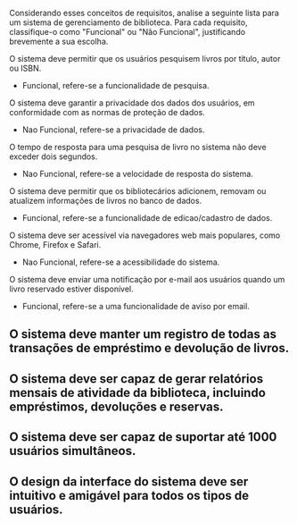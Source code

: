 Considerando esses conceitos de requisitos, analise a seguinte lista para um sistema de gerenciamento de biblioteca. Para cada requisito, classifique-o como "Funcional" ou "Não Funcional", justificando brevemente a sua escolha.

O sistema deve permitir que os usuários pesquisem livros por título, autor ou ISBN.
- Funcional, refere-se a funcionalidade de pesquisa.

O sistema deve garantir a privacidade dos dados dos usuários, em conformidade com as normas de proteção de dados.
- Nao Funcional, refere-se a privacidade de dados.

O tempo de resposta para uma pesquisa de livro no sistema não deve exceder dois segundos.
- Nao Funcional, refere-se a velocidade de resposta do sistema.

O sistema deve permitir que os bibliotecários adicionem, removam ou atualizem informações de livros no banco de dados.
- Funcional, refere-se a funcionalidade de edicao/cadastro de dados.

O sistema deve ser acessível via navegadores web mais populares, como Chrome, Firefox e Safari.
- Nao Funcional, refere-se a acessibilidade do sistema.

O sistema deve enviar uma notificação por e-mail aos usuários quando um livro reservado estiver disponível.
- Funcional, refere-se a uma funcionalidade de aviso por email.

O sistema deve manter um registro de todas as transações de empréstimo e devolução de livros.
- 

O sistema deve ser capaz de gerar relatórios mensais de atividade da biblioteca, incluindo empréstimos, devoluções e reservas.
- 

O sistema deve ser capaz de suportar até 1000 usuários simultâneos.
-

O design da interface do sistema deve ser intuitivo e amigável para todos os tipos de usuários.
-